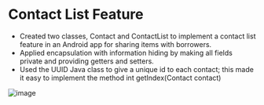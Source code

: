 # Contact List Feature 
- Created two classes, Contact and ContactList to implement a contact list feature in an Android app for sharing items with borrowers.
- Applied encapsulation with information hiding by making all fields private and providing getters and setters.
- Used the UUID Java class to give a unique id to each contact; this made it easy to implement the method int getIndex(Contact contact)

![image](https://github.com/MariamFahmy/Android-App-Contact-List-Feature/assets/51763380/b4f805bc-a256-4f94-af55-38f1813b7c32)
